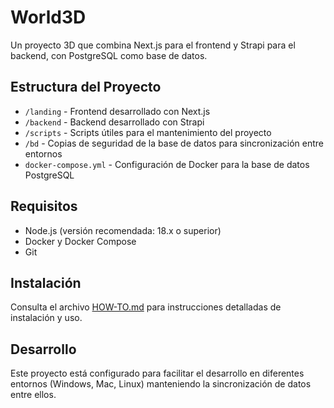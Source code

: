 # World3D

Un proyecto 3D que combina Next.js para el frontend y Strapi para el backend, con PostgreSQL como base de datos.

## Estructura del Proyecto

- `/landing` - Frontend desarrollado con Next.js
- `/backend` - Backend desarrollado con Strapi
- `/scripts` - Scripts útiles para el mantenimiento del proyecto
- `/bd` - Copias de seguridad de la base de datos para sincronización entre entornos
- `docker-compose.yml` - Configuración de Docker para la base de datos PostgreSQL

## Requisitos

- Node.js (versión recomendada: 18.x o superior)
- Docker y Docker Compose
- Git

## Instalación

Consulta el archivo [HOW-TO.md](./HOW-TO.md) para instrucciones detalladas de instalación y uso.

## Desarrollo

Este proyecto está configurado para facilitar el desarrollo en diferentes entornos (Windows, Mac, Linux) manteniendo la sincronización de datos entre ellos.